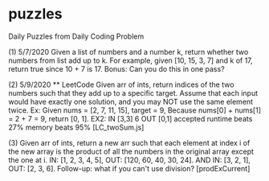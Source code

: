 # puzzles

Daily Puzzles from Daily Coding Problem

(1) 5/7/2020
Given a list of numbers and a number k, return whether two numbers from list add up to k.
For example, given [10, 15, 3, 7] and k of 17, return true since 10 + 7 is 17.
Bonus: Can you do this in one pass?

(2) 5/9/2020 **
LeetCode Given arr of ints, return indices of the two numbers 
such that they add up to a specific target.
Assume that each input would have exactly one solution, 
and you may NOT use the same element twice.
Ex: Given nums = [2, 7, 11, 15], target = 9,
Because nums[0] + nums[1] = 2 + 7 = 9,
return [0, 1]. EX2: IN [3,3] 6 OUT [0,1]
accepted runtime beats 27% memory beats 95% [LC_twoSum.js]

(3) Given arr of ints, return a new arr such that each element at index i of the new array is the product of all the numbers in the original array except the one at i.
IN: [1, 2, 3, 4, 5], OUT: [120, 60, 40, 30, 24]. AND IN: [3, 2, 1], OUT: [2, 3, 6].  Follow-up: what if you can't use division? [prodExCurrent]